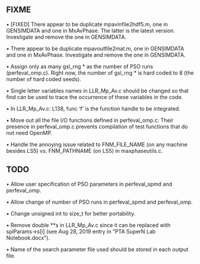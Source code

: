 ## FIXME
•	[FIXED] There appear to be duplicate mpavinfile2hdf5.m, one in GENSIMDATA and one in MxAvPhase. The latter is the latest version. Investigate and remove the one in GENSIMDATA.

•	There appear to be duplicate mpavoutfile2mat.m, one in GENSIMDATA and one in MxAvPhase. Investigate and remove the one in GENSIMDATA.

•	Assign only as many gsl_rng * as the number of PSO runs (perfeval_omp.c). Right now, the number of gsl_rng * is hard coded to 8 (the number of hard coded seeds).

•	Single letter variables names in LLR_Mp_Av.c should be changed so that find can be used to trace the occurrence of these variables in the code. 

•	In LLR_Mp_Av.c: L138, func ‘f’ is the function handle to be integrated. 

•	Move out all the file I/O functions defined in perfeval_omp.c: Their presence in perfeval_omp.c prevents compilation of test functions that do not need OpenMP.

•	Handle the annoying issue related to FNM_FILE_NAME (on any machine besides LS5) vs. FNM_PATHNAME (on LS5) in maxphaseutils.c.

## TODO
•	Allow user specification of PSO parameters in perfeval_spmd and perfeval_omp.

•	Allow change of number of PSO runs in perfeval_spmd and perfeval_omp.

•	Change unsigned int to size_t for better portability.

•	Remove double **s in LLR_Mp_Av.c since it can be replaced with splParams->s[i] (see Aug 28, 2019 entry in "PTA SuperN Lab Notebook.docx").

•	Name of the search parameter file used should be stored in each output file.
